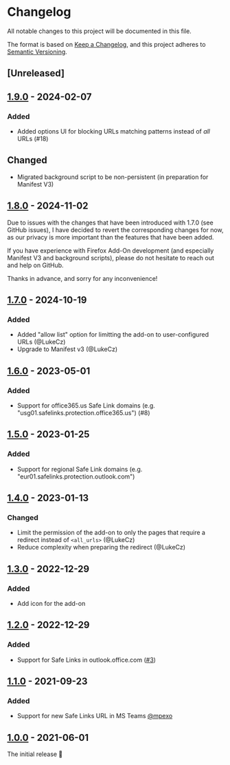 # Changelog
All notable changes to this project will be documented in this file.

The format is based on [Keep a Changelog](https://keepachangelog.com/en/1.0.0/),
and this project adheres to [Semantic Versioning](https://semver.org/spec/v2.0.0.html).

## [Unreleased]

## [1.9.0] - 2024-02-07
### Added
- Added options UI for blocking URLs matching patterns instead of _all_ URLs (#18)

## Changed
- Migrated background script to be non-persistent (in preparation for Manifest V3)

## [1.8.0] - 2024-11-02
Due to issues with the changes that have been introduced with 1.7.0 (see GitHub issues),
I have decided to revert the corresponding changes for now, as our privacy
is more important than the features that have been added.

If you have experience with Firefox Add-On development (and especially Manifest V3 and
background scripts), please do not hesitate to reach out and help on GitHub.

Thanks in advance, and sorry for any inconvenience!

## [1.7.0] - 2024-10-19
### Added
- Added "allow list" option for limitting the add-on to user-configured URLs (@LukeCz)
- Upgrade to Manifest v3 (@LukeCz)

## [1.6.0] - 2023-05-01
### Added
- Support for office365.us Safe Link domains (e.g. "usg01.safelinks.protection.office365.us") (#8)

## [1.5.0] - 2023-01-25
### Added
- Support for regional Safe Link domains (e.g. "eur01.safelinks.protection.outlook.com")

## [1.4.0] - 2023-01-13
### Changed
- Limit the permission of the add-on to only the pages that require a redirect instead of `<all_urls>` (@LukeCz)
- Reduce complexity when preparing the redirect (@LukeCz)

## [1.3.0] - 2022-12-29
### Added
- Add icon for the add-on

## [1.2.0] - 2022-12-29
### Added
- Support for Safe Links in outlook.office.com ([#3](https://github.com/wtimme/firefox-remove-safelinks/issues/3))

## [1.1.0] - 2021-09-23
### Added
- Support for new Safe Links URL in MS Teams [@mpexo](https://github.com/mpexo)

## [1.0.0] - 2021-06-01

The initial release 🎉

[1.9.0]: https://github.com/wtimme/firefox-remove-safelinks/compare/1.8.0...1.9.0
[1.8.0]: https://github.com/wtimme/firefox-remove-safelinks/compare/1.7.0...1.8.0
[1.7.0]: https://github.com/wtimme/firefox-remove-safelinks/compare/1.6.0...1.7.0
[1.6.0]: https://github.com/wtimme/firefox-remove-safelinks/compare/1.5.0...1.6.0
[1.5.0]: https://github.com/wtimme/firefox-remove-safelinks/compare/1.4.0...1.5.0
[1.4.0]: https://github.com/wtimme/firefox-remove-safelinks/compare/1.3.0...1.4.0
[1.3.0]: https://github.com/wtimme/firefox-remove-safelinks/compare/1.2.0...1.3.0
[1.2.0]: https://github.com/wtimme/firefox-remove-safelinks/compare/1.1.0...1.2.0
[1.1.0]: https://github.com/wtimme/firefox-remove-safelinks/compare/1.0.0...1.1.0
[1.0.0]: https://github.com/wtimme/firefox-remove-safelinks/releases/tag/1.0.0
